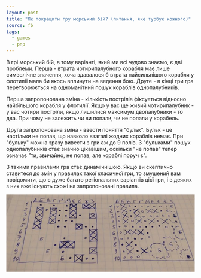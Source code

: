 ```yaml
---
layout: post
title: "Як покращити гру морський бій? (питання, яке турбує кожного)"
source: fb
tags:
  - games
  - pnp
---
```


В грі морський бій, в тому варіанті, який ми всі чудово знаємо, є дві проблеми. Перша - втрата чотирипалубного корабля має лише символічне значення, хоча здавалося б втрата найсильнішого корабля у флотилії мала би якось вплинути на ведення бою. Друге - в кінці гри гра перетворюється на одноманітний пошук кораблів однопалубників.

Перша запропонована зміна - кількість пострілів фіксується відносно найбільшого корабля у флотилії. Якщо у вас ще живий чотирипалубник - у вас чотири постріли, якщо лишилися максимум двопалубники - то два. При чому не залежить чи ви попали, чи не попали у корабель.

Друга запропонована зміна - ввести поняття "бульк". Бульк - це настільки не попав, що навколо взагалі жодних кораблів немає. При "бульку" можна зразу вивести з гри аж до 9 полів. З "бульками" пошук однопалубників стає значно цікавішим, оскільки "не попав" тепер означає "ти, звичайно, не попав, але кораблі поруч є".

З такими правилами гра стає динамічнішою. Якщо ви скептично ставитеся до змін у правилах такої класичної гри, то змушений вам повідомити, що є дуже багато регіональних варіантів цієї гри, і в деяких з них вже існують схожі на запропоновані правила.

![SeaBattle Example](/docs/assets/images/seabattle.jpg)